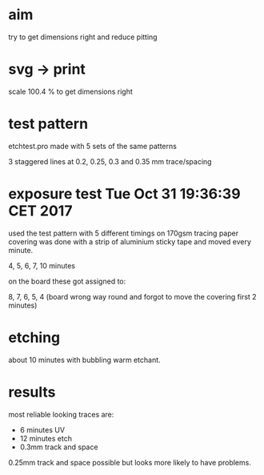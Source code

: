 # aim

try to get dimensions right and reduce pitting

# svg -> print

scale 100.4 % to get dimensions right

# test pattern

etchtest.pro made with 5 sets of the same patterns

3 staggered lines at 0.2, 0.25, 0.3 and 0.35 mm trace/spacing

# exposure test Tue Oct 31 19:36:39 CET 2017

used the test pattern  with 5 different timings
on 170gsm tracing paper
covering was done with a strip of aluminium sticky tape and moved every minute.

4, 5, 6, 7, 10 minutes

on the board these got assigned to:

8, 7, 6, 5, 4 (board wrong way round and forgot to move the covering first 2 minutes)

# etching

about 10 minutes with bubbling warm etchant.

# results

most reliable looking traces are:

* 6 minutes UV
* 12 minutes etch
* 0.3mm track and space

0.25mm track and space possible but looks more likely to have problems.
